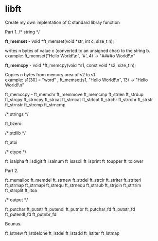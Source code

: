 # libft
Create my own implentation of C standard libray function

Part 1.
/* string */

**ft_memset** - void        *ft_memset(void *str, int c, size_t n);<br>
                <p>writes n bytes of value c (converted to an unsigned char) to the string b.<br>
                example: ft_memset("Hello World!\n", '#', 4) -> "####o World!\n"</p>
            
**ft_memcpy** - void	*ft_memcpy(void *s1, const void *s2, size_t n);<br>
            <p>Copies n bytes from memory area of s2 to s1.<br>
            example: s1[30] = "word" , ft_memset(s1, "Hello World!\n", 13) -> "Hello World!\n"</p>
            
ft_memccpy - 
ft_memchr
ft_memmove
ft_memcmp
ft_strlen
ft_strdup
ft_strcpy
ft_strncpy
ft_strcat
ft_strncat
ft_strlcat
ft_strchr
ft_strrchr
ft_strstr
ft_strnstr
ft_strcmp
ft_strncmp

/* strings */

ft_bzero

/* stdlib */

ft_atoi

/* ctype */

ft_isalpha
ft_isdigit
ft_isalnum
ft_isascii
ft_isprint
ft_toupper
ft_tolower

Part 2.

ft_memalloc
ft_memdel
ft_strnew
ft_strdel
ft_strclr
ft_striter
ft_striteri
ft_strmap
ft_strmapi
ft_strequ
ft_strnequ
ft_strsub
ft_strjoin
ft_strtrim
ft_strsplit
ft_itoa

/* output */

ft_putchar
ft_putstr
ft_putendl
ft_putnbr
ft_putchar_fd
ft_putstr_fd
ft_putendl_fd
ft_putnbr_fd

Bounus.

ft_lstnew
ft_lstdelone
ft_lstdel
ft_lstadd
ft_lstiter
ft_lstmap

